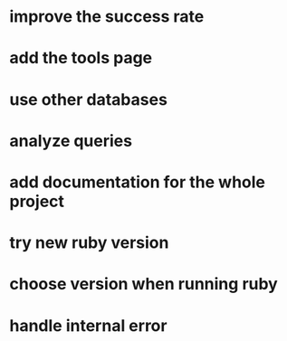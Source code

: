 # improve the success rate
# add the tools page
# use other databases
# analyze queries
# add documentation for the whole project
# try new ruby version
# choose version when running ruby
# handle internal error

